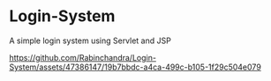 # Login-System
A simple login system using Servlet and JSP


https://github.com/Rabinchandra/Login-System/assets/47386147/19b7bbdc-a4ca-499c-b105-1f29c504e079

